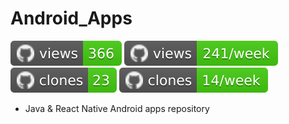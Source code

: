 # Android_Apps
[![views](https://raw.githubusercontent.com/bitcoineazy/Android_Apps/traffic/traffic-Android_Apps/views.svg)](https://github.com/bitcoineazy/Android_Apps/tree/traffic#-Android_Apps)
[![views per week](https://raw.githubusercontent.com/bitcoineazy/Android_Apps/traffic/traffic-Android_Apps/views_per_week.svg)](https://github.com/bitcoineazy/Android_Apps/tree/traffic#-Android_Apps)
[![clones](https://raw.githubusercontent.com/bitcoineazy/Android_Apps/traffic/traffic-Android_Apps/clones.svg)](https://github.com/bitcoineazy/Android_Apps/tree/traffic#-Android_Apps)
[![clones per week](https://raw.githubusercontent.com/bitcoineazy/Android_Apps/traffic/traffic-Android_Apps/clones_per_week.svg)](https://github.com/bitcoineazy/Android_Apps/tree/traffic#-Android_Apps)
- Java & React Native Android apps repository
